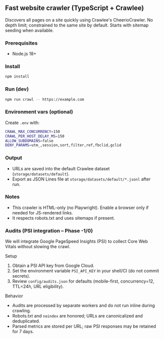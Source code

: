 ## Fast website crawler (TypeScript + Crawlee)

Discovers all pages on a site quickly using Crawlee's CheerioCrawler. No depth limit; constrained to the same site by default. Starts with sitemap seeding when available.

### Prerequisites
- Node.js 18+

### Install
```bash
npm install
```

### Run (dev)
```bash
npm run crawl -- https://example.com
```

### Environment vars (optional)
Create `.env` with:
```bash
CRAWL_MAX_CONCURRENCY=150
CRAWL_PER_HOST_DELAY_MS=150
ALLOW_SUBDOMAINS=false
DENY_PARAMS=utm_,session,sort,filter,ref,fbclid,gclid
```

### Output
- URLs are saved into the default Crawlee dataset (`storage/datasets/default`).
- Export as JSON Lines file at `storage/datasets/default/*.jsonl` after run.

### Notes
- This crawler is HTML-only (no Playwright). Enable a browser only if needed for JS-rendered links.
- It respects robots.txt and uses sitemaps if present.

### Audits (PSI integration – Phase -1/0)

We will integrate Google PageSpeed Insights (PSI) to collect Core Web Vitals without slowing the crawl.

Setup

1. Obtain a PSI API key from Google Cloud.
2. Set the environment variable `PSI_API_KEY` in your shell/CI (do not commit secrets).
3. Review `config/audits.json` for defaults (mobile-first, concurrency=12, TTL=24h, URL eligibility).

Behavior

- Audits are processed by separate workers and do not run inline during crawling.
- Robots.txt and `noindex` are honored; URLs are canonicalized and deduplicated.
- Parsed metrics are stored per URL; raw PSI responses may be retained for 7 days.


